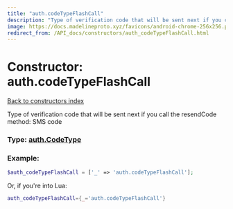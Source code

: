 ```yaml
---
title: "auth.codeTypeFlashCall"
description: "Type of verification code that will be sent next if you call the resendCode method: SMS code"
image: https://docs.madelineproto.xyz/favicons/android-chrome-256x256.png
redirect_from: /API_docs/constructors/auth_codeTypeFlashCall.html
---
```

# Constructor: auth.codeTypeFlashCall  
[Back to constructors index](index.md)



Type of verification code that will be sent next if you call the resendCode method: SMS code




### Type: [auth.CodeType](../types/auth.CodeType.md)


### Example:

```php
$auth_codeTypeFlashCall = ['_' => 'auth.codeTypeFlashCall'];
```  


Or, if you're into Lua:

```lua
auth_codeTypeFlashCall={_='auth.codeTypeFlashCall'}

```


